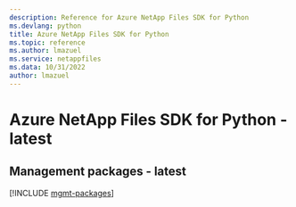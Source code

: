 ```yaml
---
description: Reference for Azure NetApp Files SDK for Python
ms.devlang: python
title: Azure NetApp Files SDK for Python
ms.topic: reference
ms.author: lmazuel
ms.service: netappfiles
ms.data: 10/31/2022
author: lmazuel
---
```

# Azure NetApp Files SDK for Python - latest

## Management packages - latest
[!INCLUDE [mgmt-packages](netapp-files-mgmt-index.md)]